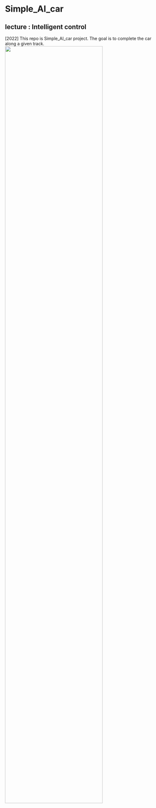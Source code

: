 # Simple_AI_car

## lecture : Intelligent control
[2022] This repo is Simple_AI_car project. The goal is to complete the car along a given track.
<img width="80%" src="user-images.githubusercontent.com/101552457/204456144-072e2a0d-366f-4e54-bed2-4f08a5c92178.jpeg"/>
